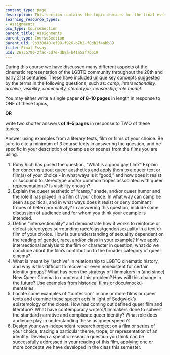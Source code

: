 ```yaml
---
content_type: page
description: This section contains the topic choices for the final essay.
learning_resource_types:
- Assignments
ocw_type: CourseSection
parent_title: Assignments
parent_type: CourseSection
parent_uid: 9b338d40-ef99-f926-b7b2-f0db1f4abb89
title: Final Essay
uid: 26735790-2fac-cd7e-db8a-b41a5af7b619
---
```


During this course we have discussed many different aspects of the cinematic representation of the LGBTQ community throughout the 20th and early 21st centuries. These have included unique key concepts suggested by the terms in the following questions, such as: _camp, intersectionality, archive, visibility, community, stereotype, censorship, role model._

You may either write a single paper **of 8–10 pages** in length in response to ONE of these topics,

**OR**

write two shorter answers **of 4–5 pages** in response to TWO of these topics;

Answer using examples from a literary texts, film or films of your choice. Be sure to cite a minimum of 3 course texts in answering the question, and be specific in your description of examples or scenes from the films you are using.

1.  Ruby Rich has posed the question, “What is a good gay film?” Explain her concerns about queer aesthetics and apply them to a queer text or film(s) of your choice - in what ways is it “good,” and how does it resist or succumb to stereotype and/or common tropes associated with queer representations? Is visibility enough?
2.  Explain the queer aesthetic of “camp,” shade, and/or queer humor and the role it has played in a film of your choice. In what way can camp be seen as political, and in what ways does it resist or deny dominant tropes of heteronormativity? In answering this question, include some discussion of audience and for whom you think your example is intended.
3.  Define “intersectionality” and demonstrate how it works to reinforce or defeat stereotypes surrounding race/class/gender/sexuality in a text or film of your choice. How is our understanding of sexuality dependent on the reading of gender, race, and/or class in your example? If we apply intersectional analysis to the film or character in question, what do we conclude about the film’s contribution to the broader category of queer cinema?
4.  What is meant by “archive” in relationship to LGBTQ cinematic history, and why is this difficult to recover or even nonexistent for certain identity groups? What has been the strategy of filmmakers in (and since) New Queer Cinema to counteract this problem? How will this change in the future? Use examples from historical films or docu/mocku-mentaries.
5.  Locate some examples of “confession” in one or more films or queer texts and examine these speech acts in light of Sedgwick’s epistemology of the closet. How has coming out defined queer film and literature? What have contemporary writers/filmmakers done to subvert the standard narrative and complicate queer identity? What role does audience play in understanding these as queer speech?
6.  Design your own independent research project on a film or series of your choice, tracing a particular theme, trope, or representation of an identity. Develop a specific research question you think can be successfully addressed in your reading of this film, applying one or more concepts we have developed in the class this semester.
